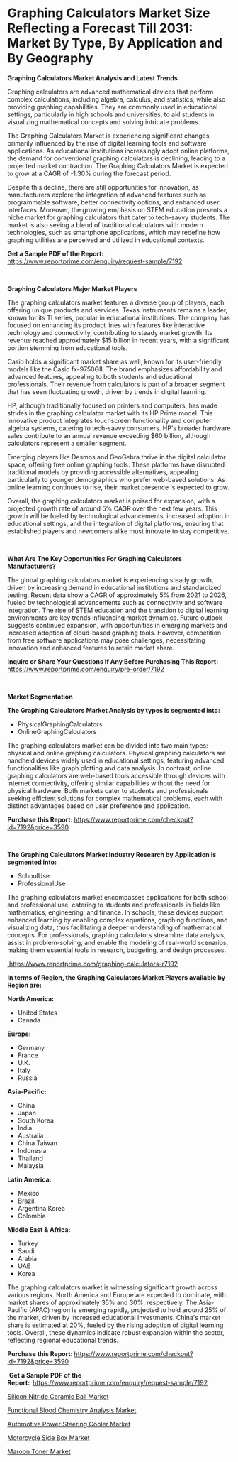 <p><h1>Graphing Calculators Market Size Reflecting a Forecast Till 2031: Market By Type, By Application and By Geography</h1></p><p><strong>Graphing Calculators Market Analysis and Latest Trends</strong></p>
<p><p>Graphing calculators are advanced mathematical devices that perform complex calculations, including algebra, calculus, and statistics, while also providing graphing capabilities. They are commonly used in educational settings, particularly in high schools and universities, to aid students in visualizing mathematical concepts and solving intricate problems.</p><p>The Graphing Calculators Market is experiencing significant changes, primarily influenced by the rise of digital learning tools and software applications. As educational institutions increasingly adopt online platforms, the demand for conventional graphing calculators is declining, leading to a projected market contraction. The Graphing Calculators Market is expected to grow at a CAGR of -1.30% during the forecast period.</p><p>Despite this decline, there are still opportunities for innovation, as manufacturers explore the integration of advanced features such as programmable software, better connectivity options, and enhanced user interfaces. Moreover, the growing emphasis on STEM education presents a niche market for graphing calculators that cater to tech-savvy students. The market is also seeing a blend of traditional calculators with modern technologies, such as smartphone applications, which may redefine how graphing utilities are perceived and utilized in educational contexts.</p></p>
<p><strong>Get a Sample PDF of the Report:&nbsp;</strong> <a href="https://www.reportprime.com/enquiry/request-sample/7192">https://www.reportprime.com/enquiry/request-sample/7192</a></p>
<p>&nbsp;</p>
<p><strong>Graphing Calculators Major Market Players</strong></p>
<p><p>The graphing calculators market features a diverse group of players, each offering unique products and services. Texas Instruments remains a leader, known for its TI series, popular in educational institutions. The company has focused on enhancing its product lines with features like interactive technology and connectivity, contributing to steady market growth. Its revenue reached approximately $15 billion in recent years, with a significant portion stemming from educational tools.</p><p>Casio holds a significant market share as well, known for its user-friendly models like the Casio fx-9750GII. The brand emphasizes affordability and advanced features, appealing to both students and educational professionals. Their revenue from calculators is part of a broader segment that has seen fluctuating growth, driven by trends in digital learning.</p><p>HP, although traditionally focused on printers and computers, has made strides in the graphing calculator market with its HP Prime model. This innovative product integrates touchscreen functionality and computer algebra systems, catering to tech-savvy consumers. HP's broader hardware sales contribute to an annual revenue exceeding $60 billion, although calculators represent a smaller segment.</p><p>Emerging players like Desmos and GeoGebra thrive in the digital calculator space, offering free online graphing tools. These platforms have disrupted traditional models by providing accessible alternatives, appealing particularly to younger demographics who prefer web-based solutions. As online learning continues to rise, their market presence is expected to grow.</p><p>Overall, the graphing calculators market is poised for expansion, with a projected growth rate of around 5% CAGR over the next few years. This growth will be fueled by technological advancements, increased adoption in educational settings, and the integration of digital platforms, ensuring that established players and newcomers alike must innovate to stay competitive.</p></p>
<p>&nbsp;</p>
<p><strong>What Are The Key Opportunities For Graphing Calculators Manufacturers?</strong></p>
<p><p>The global graphing calculators market is experiencing steady growth, driven by increasing demand in educational institutions and standardized testing. Recent data show a CAGR of approximately 5% from 2021 to 2026, fueled by technological advancements such as connectivity and software integration. The rise of STEM education and the transition to digital learning environments are key trends influencing market dynamics. Future outlook suggests continued expansion, with opportunities in emerging markets and increased adoption of cloud-based graphing tools. However, competition from free software applications may pose challenges, necessitating innovation and enhanced features to retain market share.</p></p>
<p><strong>Inquire or Share Your Questions If Any Before Purchasing This Report:</strong> <a href="https://www.reportprime.com/enquiry/pre-order/7192">https://www.reportprime.com/enquiry/pre-order/7192</a></p>
<p>&nbsp;</p>
<p><strong>Market Segmentation</strong></p>
<p><strong>The Graphing Calculators Market Analysis by types is segmented into:</strong></p>
<p><ul><li>PhysicalGraphingCalculators</li><li>OnlineGraphingCalculators</li></ul></p>
<p><p>The graphing calculators market can be divided into two main types: physical and online graphing calculators. Physical graphing calculators are handheld devices widely used in educational settings, featuring advanced functionalities like graph plotting and data analysis. In contrast, online graphing calculators are web-based tools accessible through devices with internet connectivity, offering similar capabilities without the need for physical hardware. Both markets cater to students and professionals seeking efficient solutions for complex mathematical problems, each with distinct advantages based on user preference and application.</p></p>
<p><strong>Purchase this Report:&nbsp;</strong><a href="https://www.reportprime.com/checkout?id=7192&price=3590">https://www.reportprime.com/checkout?id=7192&price=3590</a></p>
<p>&nbsp;</p>
<p><strong>The Graphing Calculators Market Industry Research by Application is segmented into:</strong></p>
<p><ul><li>SchoolUse</li><li>ProfessionalUse</li></ul></p>
<p><p>The graphing calculators market encompasses applications for both school and professional use, catering to students and professionals in fields like mathematics, engineering, and finance. In schools, these devices support enhanced learning by enabling complex equations, graphing functions, and visualizing data, thus facilitating a deeper understanding of mathematical concepts. For professionals, graphing calculators streamline data analysis, assist in problem-solving, and enable the modeling of real-world scenarios, making them essential tools in research, budgeting, and design processes.</p></p>
<p><a href="https://www.reportprime.com/graphing-calculators-r7192">&nbsp;https://www.reportprime.com/graphing-calculators-r7192</a></p>
<p><strong>In terms of Region, the Graphing Calculators Market Players available by Region are:</strong></p>
<p>
    <p> <strong> North America: </strong>
        <ul>
            <li>United States</li>
            <li>Canada</li>
        </ul>
        </p> 
    <p> <strong> Europe: </strong>
        <ul>
            <li>Germany</li>
            <li>France</li>
            <li>U.K.</li>
            <li>Italy</li>
            <li>Russia</li>
        </ul>
        </p> 
    <p> <strong> Asia-Pacific: </strong>
        <ul>
            <li>China</li>
            <li>Japan</li>
            <li>South Korea</li>
            <li>India</li>
            <li>Australia</li>
            <li>China Taiwan</li>
            <li>Indonesia</li>
            <li>Thailand</li>
            <li>Malaysia</li>
        </ul>
        </p> 
    <p> <strong> Latin America: </strong>
        <ul>
            <li>Mexico</li>
            <li>Brazil</li>
            <li>Argentina Korea</li>
            <li>Colombia</li>
        </ul>
        </p> 
    <p> <strong> Middle East & Africa: </strong>
        <ul>
            <li>Turkey</li>
            <li>Saudi</li>
            <li>Arabia</li>
            <li>UAE</li>
            <li>Korea</li>
        </ul>
    </p>
    </p>
<p><p>The graphing calculators market is witnessing significant growth across various regions. North America and Europe are expected to dominate, with market shares of approximately 35% and 30%, respectively. The Asia-Pacific (APAC) region is emerging rapidly, projected to hold around 25% of the market, driven by increased educational investments. China's market share is estimated at 20%, fueled by the rising adoption of digital learning tools. Overall, these dynamics indicate robust expansion within the sector, reflecting regional educational trends.</p></p>
<p><strong>Purchase this Report: </strong><a href="https://www.reportprime.com/checkout?id=7192&price=3590">https://www.reportprime.com/checkout?id=7192&price=3590</a></p>
<p>&nbsp;<strong>Get a Sample PDF of the Report:&nbsp;&nbsp;</strong><a href="https://www.reportprime.com/enquiry/request-sample/7192">https://www.reportprime.com/enquiry/request-sample/7192</a></p>
<p><strong></strong></p>
<p><p><a href="https://www.linkedin.com/pulse/what-innovations-market-trends-shaping-silicon-nitride-ceramic-depef?trackingId=pG6LcxCyS0C4pP4wO87kMw%3D%3D">Silicon Nitride Ceramic Ball Market</a></p><p><a href="https://medium.com/@earlecmcneil/functional-blood-chemistry-analysis-market-trends-focusing-on-functional-blood-chemistry-analysis-c8249d43ed3f">Functional Blood Chemistry Analysis Market</a></p><p><a href="https://issuu.com/reportprime-2/docs/automotive-power-steering-cooler-ma_cb088f93c1db7a">Automotive Power Steering Cooler Market</a></p><p><a href="https://issuu.com/reportprime-2/docs/motorcycle-side-box-market-size-203_9748a03d424a2d">Motorcycle Side Box Market</a></p><p><a href="https://medium.com/@mayrussel2007/maroon-toner-market-outlook-and-forecast-from-2024-to-2031-112f87d3662c">Maroon Toner Market</a></p></p>
